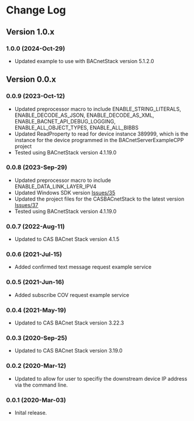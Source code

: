 # Change Log

## Version 1.0.x

### 1.0.0 (2024-Oct-29)

- Updated example to use with BACnetStack version 5.1.2.0

## Version 0.0.x

### 0.0.9 (2023-Oct-12)

- Updated preprocessor macro to include ENABLE_STRING_LITERALS, ENABLE_DECODE_AS_JSON, ENABLE_DECODE_AS_XML, ENABLE_BACNET_API_DEBUG_LOGGING, ENABLE_ALL_OBJECT_TYPES, ENABLE_ALL_BIBBS
- Updated ReadProperty to read for device instance 389999, which is the instance for the device programmed in the BACnetServerExampleCPP project
- Tested using BACnetStack version 4.1.19.0

### 0.0.8 (2023-Sep-29)

- Updated preprocessor macro to include ENABLE_DATA_LINK_LAYER_IPV4
- Updated Windows SDK version [Issues/35](https://github.com/chipkin/BACnetServerExampleCPP/issues/35)
- Updated the project files for the CASBACnetStack to the latest version [Issues/37](https://github.com/chipkin/BACnetServerExampleCPP/issues/37)
- Tested using BACnetStack version 4.1.19.0

### 0.0.7 (2022-Aug-11)

- Updated to CAS BACnet Stack version 4.1.5

### 0.0.6 (2021-Jul-15)

- Added confirmed text message request example service

### 0.0.5 (2021-Jun-16)

- Added subscribe COV request example service

### 0.0.4 (2021-May-19)

- Updated to CAS BACnet Stack version 3.22.3

### 0.0.3 (2020-Sep-25)

- Updated to CAS BACnet Stack version 3.19.0

### 0.0.2 (2020-Mar-12)

- Updated to allow for user to specifiy the downstream device IP address via the command line.

### 0.0.1 (2020-Mar-03)

- Inital release.
